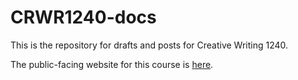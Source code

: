 # CRWR1240-docs

This is the repository for drafts and posts for Creative Writing 1240.

The public-facing website for this course is [here](http://crwr1240.netlify.com/).

